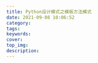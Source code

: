 ```yaml
---
title: Python设计模式之模板方法模式
date: 2021-09-08 10:06:52
category:
tags:
keywords:
cover:
top_img:
description:
---
```




